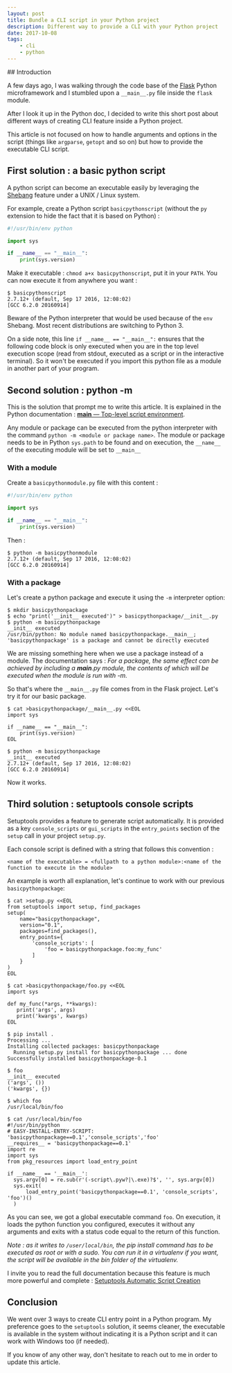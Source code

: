 ```yaml
---
layout: post
title: Bundle a CLI script in your Python project
description: Different way to provide a CLI with your Python project
date: 2017-10-08
tags:
    - cli
    - python
---
```


## Introduction

A few days ago, I was walking through the code base of the [Flask](http://flask.pocoo.org/) Python microframework and I stumbled upon a `__main__.py` file inside the `flask` module.

After I look it up in the Python doc, I decided to write this short post about different ways of creating CLI feature inside a Python project.

This article is not focused on how to handle arguments and options in the script (things like `argparse`, `getopt` and so on) but how to provide the executable CLI script.

## First solution : a basic python script

A python script can become an executable easily by leveraging the [Shebang](https://bash.cyberciti.biz/guide/Shebang) feature under a UNIX / Linux system.

For example, create a Python script `basicpythonscript` (without the `py` extension to hide the fact that it is based on Python) :

```python
#!/usr/bin/env python

import sys

if __name__ == "__main__":
    print(sys.version)
```

Make it executable : `chmod a+x basicpythonscript`, put it in your `PATH`. You can now execute it from anywhere you want :

```shell
$ basicpythonscript
2.7.12+ (default, Sep 17 2016, 12:08:02)
[GCC 6.2.0 20160914]
```

Beware of the Python interpreter that would be used because of the `env` Shebang. Most recent distributions are switching to Python 3.

On a side note, this line `if __name__ == "__main__":` ensures that the following code block is only executed when you are in the top level execution scope (read from stdout, executed as a script or in the interactive terminal). So it won't be executed if you import this python file as a module in another part of your program.


## Second solution : python -m

This is the solution that prompt me to write this article. It is explained in the Python documentation : [__main__ — Top-level script environment](https://docs.python.org/3/library/__main__.html).

Any module or package can be executed from the python interpreter with the command `python -m <module or package name>`. The module or package needs to be in Python `sys.path` to be found and on execution, the `__name__` of the executing module will be set to `__main__`

### With a module

Create a `basicpythonmodule.py` file with this content :

```python
#!/usr/bin/env python

import sys

if __name__ == "__main__":
    print(sys.version)
```

Then :

```shell
$ python -m basicpythonmodule
2.7.12+ (default, Sep 17 2016, 12:08:02)
[GCC 6.2.0 20160914]
```

### With a package

Let's create a python package and execute it using the `-m` interpreter option:

```shell
$ mkdir basicpythonpackage
$ echo "print('__init__ executed')" > basicpythonpackage/__init__.py
$ python -m basicpythonpackage
__init__ executed
/usr/bin/python: No module named basicpythonpackage.__main__; 'basicpythonpackage' is a package and cannot be directly executed
```

We are missing something here when we use a package instead of a module. The documentation says : *For a package, the same effect can be achieved by including a __main__.py module, the contents of which will be executed when the module is run with -m.*

So that's where the `__main__.py` file comes from in the Flask project. Let's try it for our basic package.

```shell
$ cat >basicpythonpackage/__main__.py <<EOL
import sys

if __name__ == "__main__":
    print(sys.version)
EOL

$ python -m basicpythonpackage
__init__ executed
2.7.12+ (default, Sep 17 2016, 12:08:02)
[GCC 6.2.0 20160914]
```

Now it works.

## Third solution : setuptools console scripts

Setuptools provides a feature to generate script automatically. It is provided as a key `console_scripts` or `gui_scripts` in the `entry_points` section of the `setup` call in your project `setup.py`.

Each console script is defined with a string that follows this convention :

```
<name of the executable> = <fullpath to a python module>:<name of the function to execute in the module>
```

An example is worth all explanation, let's continue to work with our previous `basicpythonpackage`:

```shell
$ cat >setup.py <<EOL
from setuptools import setup, find_packages
setup(
    name="basicpythonpackage",
    version="0.1",
    packages=find_packages(),
    entry_points={
        'console_scripts': [
            'foo = basicpythonpackage.foo:my_func'
        ]
    }
)
EOL

$ cat >basicpythonpackage/foo.py <<EOL
import sys

def my_func(*args, **kwargs):
   print('args', args)
   print('kwargs', kwargs)
EOL

$ pip install .
Processing ...
Installing collected packages: basicpythonpackage
  Running setup.py install for basicpythonpackage ... done
Successfully installed basicpythonpackage-0.1

$ foo
__init__ executed
('args', ())
('kwargs', {})

$ which foo
/usr/local/bin/foo

$ cat /usr/local/bin/foo
#!/usr/bin/python
# EASY-INSTALL-ENTRY-SCRIPT: 'basicpythonpackage==0.1','console_scripts','foo'
__requires__ = 'basicpythonpackage==0.1'
import re
import sys
from pkg_resources import load_entry_point

if __name__ == '__main__':
  sys.argv[0] = re.sub(r'(-script\.pyw?|\.exe)?$', '', sys.argv[0])
  sys.exit(
      load_entry_point('basicpythonpackage==0.1', 'console_scripts', 'foo')()
  )
```

As you can see, we got a global executable command `foo`. On execution, it loads the python function you configured, executes it without any arguments and exits with a status code equal to the return of this function.

*Note : as it writes to `/user/local/bin`, the pip install command has to be executed as root or with a sudo. You can run it in a virtualenv if you want, the script will be available in the bin folder of the virtualenv.*

I invite you to read the full documentation because this feature is much more powerful and complete : [Setuptools Automatic Script Creation](http://setuptools.readthedocs.io/en/latest/setuptools.html#automatic-script-creation)

## Conclusion

We went over 3 ways to create CLI entry point in a Python program. My preference goes to the `setuptools` solution, it seems cleaner, the executable is available in the system without indicating it is a Python script and it can work with Windows too (if needed).

If you know of any other way, don't hesitate to reach out to me in order to update this article.
